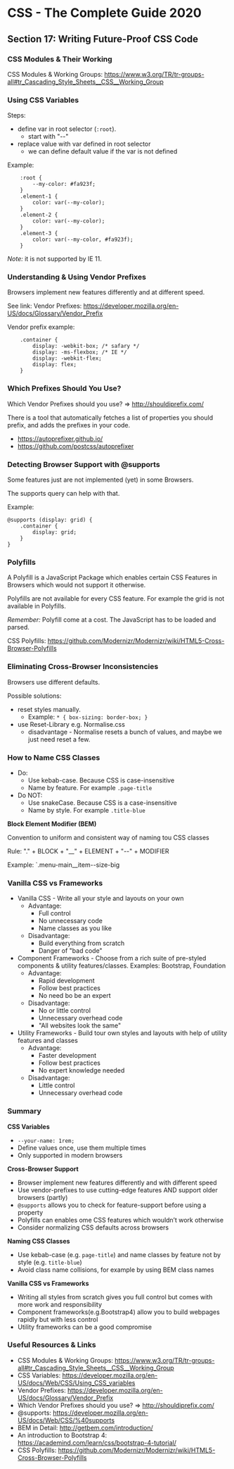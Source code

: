 # CSS - The Complete Guide 2020

## Section 17: Writing Future-Proof CSS Code

### CSS Modules & Their Working

CSS Modules & Working Groups: https://www.w3.org/TR/tr-groups-all#tr_Cascading_Style_Sheets__CSS__Working_Group

### Using CSS Variables
Steps:
- define var in root selector (`:root`).
    - start with "--"
- replace value with var defined in root selector
    - we can define default value if the var is not defined

Example:
```
    :root {
        --my-color: #fa923f;
    }
    .element-1 {
        color: var(--my-color);
    }
    .element-2 {
        color: var(--my-color);
    }
    .element-3 {
        color: var(--my-color, #fa923f);
    }
```

_Note:_ it is not supported by IE 11.

### Understanding & Using Vendor Prefixes

Browsers implement new features differently and at different speed.

See link: Vendor Prefixes: https://developer.mozilla.org/en-US/docs/Glossary/Vendor_Prefix

Vendor prefix example:

```
    .container {
        display: -webkit-box; /* safary */
        display: -ms-flexbox; /* IE */
        display: -webkit-flex;
        display: flex;
    }
```


### Which Prefixes Should You Use?

Which Vendor Prefixes should you use? => http://shouldiprefix.com/

There is a tool that automatically fetches a list of properties you should prefix, and adds the prefixes in your code.
- https://autoprefixer.github.io/
- https://github.com/postcss/autoprefixer


### Detecting Browser Support with @supports

Some features just are not implemented (yet) in some Browsers.

The supports query can help with that.

Example:

```
@supports (display: grid) {
    .container {
        display: grid;
    }
}
```


### Polyfills

A Polyfill is a JavaScript Package which enables certain CSS Features in Browsers which would not support it otherwise.

Polyfills are not available for every CSS feature.
For example the grid is not available in Polyfills.

_Remember:_ Polyfill come at a cost. The JavaScript has to be loaded and parsed.

CSS Polyfills: https://github.com/Modernizr/Modernizr/wiki/HTML5-Cross-Browser-Polyfills


### Eliminating Cross-Browser Inconsistencies

Browsers use different defaults.

Possible solutions:
- reset styles manually.
    - Example: `* { box-sizing: border-box; }`
- use Reset-Library e.g. Normalise.css
    - disadvantage - Normalise resets a bunch of values, and maybe  we just need reset a few.


### How to Name CSS Classes

- Do:
    - Use kebab-case. Because CSS is case-insensitive
    - Name by feature. For example `.page-title`
- Do NOT:
    - Use snakeCase. Because CSS is a case-insensitive
    - Name by style. For example `.title-blue`

__Block Element Modifier (BEM)__

Convention to uniform and consistent way of naming tou CSS classes

Rule: "." + BLOCK + "__" + ELEMENT + "--" + MODIFIER

Example: `.menu-main__item--size-big


### Vanilla CSS vs Frameworks

- Vanilla CSS - Write all your style and layouts on your own
    - Advantage:
        - Full control
        - No unnecessary code
        - Name classes as you like
    - Disadvantage:
        - Build everything from scratch
        - Danger of "bad code"
- Component Frameworks - Choose from a rich suite of pre-styled components & utility features/classes. Examples: Bootstrap, Foundation
    - Advantage:
        - Rapid development
        - Follow best practices
        - No need bo be an expert
    - Disadvantage:
        - No or little control
        - Unnecessary overhead code
        - "All websites look the same"
- Utility Frameworks - Build tour own styles and layouts with help of utility features and classes
    - Advantage:
        - Faster development
        - Follow best practices
        - No expert knowledge needed
    - Disadvantage:
        - Little control
        - Unnecessary overhead code


### Summary

__CSS Variables__
- `--your-name: 1rem;`
- Define values once, use them multiple times
- Only supported in modern browsers

__Cross-Browser Support__
- Browser implement new features differently and with different speed
- Use vendor-prefixes to use cutting-edge features AND support older browsers (partly)
- `@supports` allows you to check for feature-support before using a property
- Polyfills can enables ome CSS features which wouldn’t work otherwise
- Consider normalizing CSS defaults across browsers

__Naming CSS Classes__
- Use kebab-case (e.g. `page-title`) and name classes by feature not by style (e.g. `title-blue`)
- Avoid class name collisions, for example by using BEM class names

__Vanilla CSS vs Frameworks__
- Writing all styles from scratch gives you full control but comes with more work and responsibility
- Component frameworks(e.g.Bootstrap4) allow you to build webpages rapidly but with less control
- Utility frameworks can be a good compromise

### Useful Resources & Links

- CSS Modules & Working Groups: https://www.w3.org/TR/tr-groups-all#tr_Cascading_Style_Sheets__CSS__Working_Group
- CSS Variables: https://developer.mozilla.org/en-US/docs/Web/CSS/Using_CSS_variables
- Vendor Prefixes: https://developer.mozilla.org/en-US/docs/Glossary/Vendor_Prefix
- Which Vendor Prefixes should you use? => http://shouldiprefix.com/
- @supports: https://developer.mozilla.org/en-US/docs/Web/CSS/%40supports
- BEM in Detail: http://getbem.com/introduction/
- An introduction to Bootstrap 4: https://academind.com/learn/css/bootstrap-4-tutorial/
- CSS Polyfills: https://github.com/Modernizr/Modernizr/wiki/HTML5-Cross-Browser-Polyfills
	